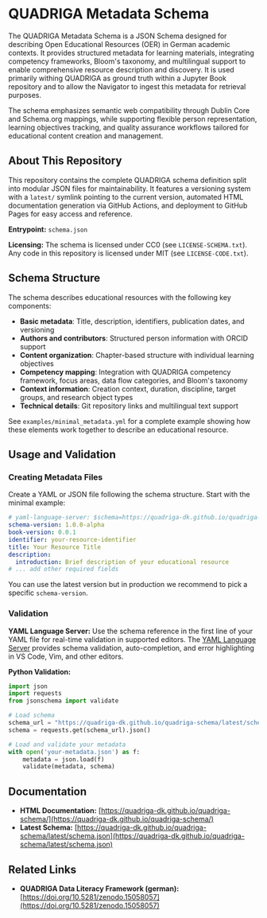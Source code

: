 # QUADRIGA Metadata Schema

The QUADRIGA Metadata Schema is a JSON Schema designed for describing Open Educational Resources (OER) in German academic contexts. It provides structured metadata for learning materials, integrating competency frameworks, Bloom's taxonomy, and multilingual support to enable comprehensive resource description and discovery. It is used primarily withing QUADRIGA as ground truth within a Jupyter Book repository and to allow the Navigator to ingest this metadata for retrieval purposes.

The schema emphasizes semantic web compatibility through Dublin Core and Schema.org mappings, while supporting flexible person representation, learning objectives tracking, and quality assurance workflows tailored for educational content creation and management.

## About This Repository

This repository contains the complete QUADRIGA schema definition split into modular JSON files for maintainability. It features a versioning system with a `latest/` symlink pointing to the current version, automated HTML documentation generation via GitHub Actions, and deployment to GitHub Pages for easy access and reference.

**Entrypoint:** `schema.json`

**Licensing:** The schema is licensed under CC0 (see `LICENSE-SCHEMA.txt`). Any code in this repository is licensed under MIT (see `LICENSE-CODE.txt`).

## Schema Structure

The schema describes educational resources with the following key components:

- **Basic metadata**: Title, description, identifiers, publication dates, and versioning
- **Authors and contributors**: Structured person information with ORCID support
- **Content organization**: Chapter-based structure with individual learning objectives
- **Competency mapping**: Integration with QUADRIGA competency framework, focus areas, data flow categories, and Bloom's taxonomy
- **Context information**: Creation context, duration, discipline, target groups, and research object types
- **Technical details**: Git repository links and multilingual text support

See `examples/minimal_metadata.yml` for a complete example showing how these elements work together to describe an educational resource.

## Usage and Validation

### Creating Metadata Files

Create a YAML or JSON file following the schema structure. Start with the minimal example:

```yaml
# yaml-language-server: $schema=https://quadriga-dk.github.io/quadriga-schema/latest/schema.json
schema-version: 1.0.0-alpha
book-version: 0.0.1
identifier: your-resource-identifier
title: Your Resource Title
description: 
  introduction: Brief description of your educational resource
# ... add other required fields
```

You can use the latest version but in production we recommend to pick a specific `schema-version`.

### Validation

**YAML Language Server:**
Use the schema reference in the first line of your YAML file for real-time validation in supported editors. The [YAML Language Server](https://github.com/redhat-developer/yaml-language-server) provides schema validation, auto-completion, and error highlighting in VS Code, Vim, and other editors.

**Python Validation:**
```python
import json
import requests
from jsonschema import validate

# Load schema
schema_url = "https://quadriga-dk.github.io/quadriga-schema/latest/schema.json"
schema = requests.get(schema_url).json()

# Load and validate your metadata
with open('your-metadata.json') as f:
    metadata = json.load(f)
    validate(metadata, schema)
```

## Documentation

- **HTML Documentation:** [https://quadriga-dk.github.io/quadriga-schema/](https://quadriga-dk.github.io/quadriga-schema/)
- **Latest Schema:** [https://quadriga-dk.github.io/quadriga-schema/latest/schema.json](https://quadriga-dk.github.io/quadriga-schema/latest/schema.json)

## Related Links
- **QUADRIGA Data Literacy Framework (german):** [https://doi.org/10.5281/zenodo.15058057](https://doi.org/10.5281/zenodo.15058057)
